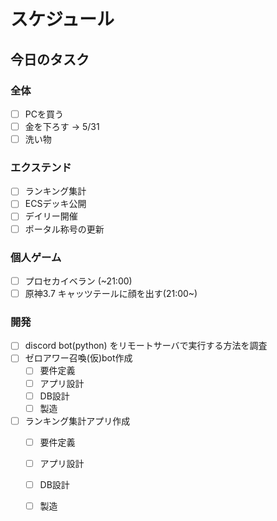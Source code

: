 # スケジュール

## 今日のタスク

### 全体
- [ ] PCを買う
- [ ] 金を下ろす → 5/31
- [ ] 洗い物

### エクステンド
- [ ] ランキング集計
- [ ] ECSデッキ公開
- [ ] デイリー開催
- [ ] ポータル称号の更新

### 個人ゲーム
- [ ] プロセカイベラン (~21:00)
- [ ] 原神3.7 キャッツテールに顔を出す(21:00~)

### 開発
- [ ] discord bot(python) をリモートサーバで実行する方法を調査
- [ ] ゼロアワー召喚(仮)bot作成
  - [ ] 要件定義  
  - [ ] アプリ設計
  - [ ] DB設計
  - [ ] 製造
- [ ] ランキング集計アプリ作成
  - [ ] 要件定義  
  - [ ] アプリ設計
  - [ ] DB設計
  - [ ] 製造


